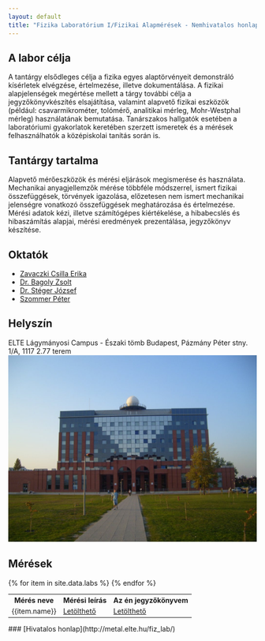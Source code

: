 ```yaml
---
layout: default
title: "Fizika Laboratórium I/Fizikai Alapmérések - Nemhivatalos honlap"
---
```

## A labor célja
A tantárgy elsődleges célja a fizika egyes alaptörvényeit demonstráló kísérletek
elvégzése, értelmezése, illetve dokumentálása.
A fizikai alapjelenségek megértése mellett a tárgy további célja a jegyzőkönyvkészítés
elsajátítása, valamint alapvető fizikai eszközök (például: csavarmikrométer, tolómérő,
analitikai mérleg, Mohr-Westphal mérleg) használatának bemutatása. Tanárszakos
hallgatók esetében a laboratóriumi gyakorlatok keretében szerzett ismeretek és a mérések
felhasználhatók a középiskolai tanítás során is.

## Tantárgy tartalma
Alapvető mérőeszközök és mérési eljárások megismerése és használata. Mechanikai
anyagjellemzők mérése többféle módszerrel, ismert fizikai összefüggések, törvények
igazolása, előzetesen nem ismert mechanikai jelenségre vonatkozó összefüggések
meghatározása és értelmezése. Mérési adatok kézi, illetve számítógépes kiértékelése, a
hibabecslés és hibaszámítás alapjai, mérési eredmények prezentálása, jegyzőkönyv
készítése.

## Oktatók
+ [Zavaczki Csilla Erika](https://telefonkonyv.elte.hu/reszletes_szemely.php?szemely_id=4317)
+ [Dr. Bagoly Zsolt](https://ttk.elte.hu/munkatarsak/bagoly-zsolt-dr)
+ [Dr. Stéger József](https://stegerjozsef.web.elte.hu/)
+ [Szommer Péter](https://physics.elte.hu/ANY_szommer)

## Helyszín
ELTE Lágymányosi Campus - Északi tömb
Budapest, Pázmány Péter stny. 1/A, 1117
2.77 terem
![Északi tömb][building]

[building]: /lagymanyos.jpg

## Mérések

<table style="width:100%">
  <tr>
    <th> Mérés neve </th>
    <th> Mérési leírás</th>
    <th> Az én jegyzőkönyvem</th>
  </tr>
  {% for item in site.data.labs %}
  <tr>
    <td>{{item.name}}</td>
    <td><a href="{{ item.descr }}" download>
      Letölthető
    </a> </td>
    <td><a href="{{ item.rep }}" download>
      Letölthető
    </a></td>
  </tr>
  {% endfor %}
</table>
### [Hivatalos honlap](http://metal.elte.hu/fiz_lab/)
